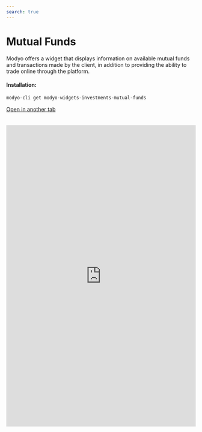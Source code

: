 ```yaml
---
search: true
---
```


# Mutual Funds

Modyo offers a widget that displays information on available mutual funds and transactions made by the client, in addition to providing the ability to trade online through the platform.

#### Installation:

```bash
modyo-cli get modyo-widgets-investments-mutual-funds
```

[Open in another tab](https://widgets.modyo.com/inversiones/fondos-mutuos)

 <iframe id="widgetFrame" src="https://widgets.modyo.com/inversiones/fondos-mutuos" width="100%"  frameBorder="0"  style="min-height:800px;overflow:auto;margin-top:20px;"/> 

| Feature           | Description                                                                                                                                                                                                                                                                                                 |
|-------------------------|-------------------------------------------------------------------------------------------------------------------------------------------------------------------------------------------------------------------------------------------------------------------------------------------------------------|
| Mutual Funds Layout | Displays the set of available mutual funds. It presents a list of the transit operations associated with the mutual funds. Displays the set of mutual funds in which the customer has its investments and the respective market information. Allows you to cancel operations in transit. |
| Market Information  | Displays the essential information of the selected mutual fund. Allows Contribute or Rescue from the selected background/series.                                                                                                                                                                                 |
| Contribution of Mutual Fund   | It allows you to make Contributions to the selected mutual fund, defining the investment account and the amount you want to contribute.                                                                                                                                                                                    |
| Mutual Fund Rescue  | Allows you to make money ransoms from the selected mutual fund.                                                                                                                                                                                                                                      |

 <script> 

 export default {
 mounted () {

 function setFrameHeightCo (id, ht) {
 var ifrm = document.getElementById (id);
 if (ifrm) {
 ifrm.style.height = ht + 4 + "px";
 }
 }
 //iframed document sends its height using postMessage
 function HandleDoCheightMsg (e) {
 //check origin
 if (e.origin === 'https://widgets.modyo.com') {
 //parse data
 var data = json.parse (e.data);

 console.log ('data: ', data)
 //check data object
 if (data ['doChight']) {
 setFrameHeightCo ('WidgetFrame', data ['DoChight']);
 } else {
 SetFrameHeightCo ('WidgetFrame', 700);
 }
 }
 }

 //assign message handler
 if (Window.addEventListener) {
 Window.addEventListener ('message', HandleDoCheightMSG, false);
 }
 }
 }

 </script> 
